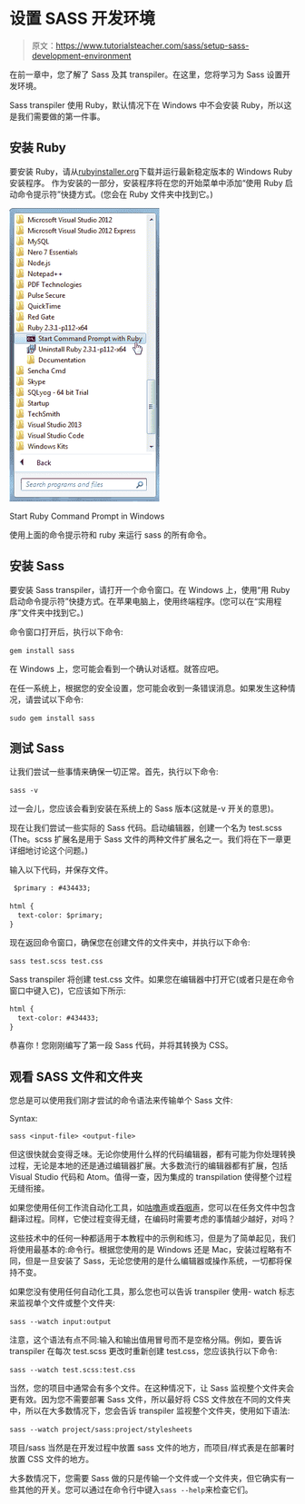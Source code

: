 # 设置 SASS 开发环境

> 原文：<https://www.tutorialsteacher.com/sass/setup-sass-development-environment>

在前一章中，您了解了 Sass 及其 transpiler。在这里，您将学习为 Sass 设置开发环境。

Sass transpiler 使用 Ruby，默认情况下在 Windows 中不会安装 Ruby，所以这是我们需要做的第一件事。

## 安装 Ruby

要安装 Ruby，请从[rubyinstaller.org](https://rubyinstaller.org)下载并运行最新稳定版本的 Windows Ruby 安装程序。 作为安装的一部分，安装程序将在您的开始菜单中添加“使用 Ruby 启动命令提示符”快捷方式。(您会在 Ruby 文件夹中找到它。)

[![Start Ruby Command Prompt in Windows](img/58a1f595a3a74db2cb43b9755a3578df.png)](../../Content/images/sass/start-ruby-command-prompt.png)

Start Ruby Command Prompt in Windows



使用上面的命令提示符和 ruby 来运行 sass 的所有命令。

## 安装 Sass

要安装 Sass transpiler，请打开一个命令窗口。在 Windows 上，使用“用 Ruby 启动命令提示符”快捷方式。在苹果电脑上，使用终端程序。(您可以在“实用程序”文件夹中找到它。)

命令窗口打开后，执行以下命令:

`gem install sass`

在 Windows 上，您可能会看到一个确认对话框。就答应吧。

在任一系统上，根据您的安全设置，您可能会收到一条错误消息。如果发生这种情况，请尝试以下命令:

`sudo gem install sass`

## 测试 Sass

让我们尝试一些事情来确保一切正常。首先，执行以下命令:

`sass -v`

过一会儿，您应该会看到安装在系统上的 Sass 版本(这就是-v 开关的意思)。

现在让我们尝试一些实际的 Sass 代码。启动编辑器，创建一个名为 test.scss (The。scss 扩展名是用于 Sass 文件的两种文件扩展名之一。我们将在下一章更详细地讨论这个问题。)

输入以下代码，并保存文件。

```
 $primary : #434433;

html {
  text-color: $primary;
} 
```

现在返回命令窗口，确保您在创建文件的文件夹中，并执行以下命令:

`sass test.scss test.css`

Sass transpiler 将创建 test.css 文件。如果您在编辑器中打开它(或者只是在命令窗口中键入它)，它应该如下所示:

```
html {
  text-color: #434433; 
} 
```

恭喜你！您刚刚编写了第一段 Sass 代码，并将其转换为 CSS。

## 观看 SASS 文件和文件夹

您总是可以使用我们刚才尝试的命令语法来传输单个 Sass 文件:

Syntax:

```
sass <input-file> <output-file>

```

但这很快就会变得乏味。无论你使用什么样的代码编辑器，都有可能为你处理转换过程，无论是本地的还是通过编辑器扩展。大多数流行的编辑器都有扩展，包括 Visual Studio 代码和 Atom。值得一查，因为集成的 transpilation 使得整个过程无缝衔接。

如果您使用任何工作流自动化工具，如[咕噜声](https://gruntjs.com/)或[吞咽声](http://gulpjs.com)，您可以在任务文件中包含翻译过程。同样，它使过程变得无缝，在编码时需要考虑的事情越少越好，对吗？

这些技术中的任何一种都适用于本教程中的示例和练习，但是为了简单起见，我们将使用最基本的:命令行。根据您使用的是 Windows 还是 Mac，安装过程略有不同，但是一旦安装了 Sass，无论您使用的是什么编辑器或操作系统，一切都将保持不变。

如果您没有使用任何自动化工具，那么您也可以告诉 transpiler 使用- watch 标志来监视单个文件或整个文件夹:

`sass --watch input:output`

注意，这个语法有点不同:输入和输出值用冒号而不是空格分隔。例如，要告诉 transpiler 在每次 test.scss 更改时重新创建 test.css，您应该执行以下命令:

`sass --watch test.scss:test.css`

当然，您的项目中通常会有多个文件。在这种情况下，让 Sass 监视整个文件夹会更有效。因为您不需要部署 Sass 文件，所以最好将 CSS 文件放在不同的文件夹中，所以在大多数情况下，您会告诉 transpiler 监视整个文件夹，使用如下语法:

`sass --watch project/sass:project/stylesheets`

项目/sass 当然是在开发过程中放置 sass 文件的地方，而项目/样式表是在部署时放置 CSS 文件的地方。

大多数情况下，您需要 Sass 做的只是传输一个文件或一个文件夹，但它确实有一些其他的开关。您可以通过在命令行中键入`sass --help`来检查它们。